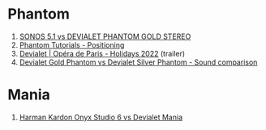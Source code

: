 # Phantom
1. [SONOS 5.1 vs DEVIALET PHANTOM GOLD STEREO](https://www.youtube.com/watch?v=W9PVwa8-Q7E)
2. [Phantom Tutorials - Positioning](https://www.youtube.com/watch?v=PxTPySvQBLo)
3. [Devialet | Opéra de Paris - Holidays 2022](https://www.youtube.com/watch?v=e4l_qVWjmIo) (trailer)
4. [Devialet Gold Phantom vs Devialet Silver Phantom - Sound comparison](https://www.youtube.com/watch?v=CqgYRyYOl2U)

# Mania
1. [Harman Kardon Onyx Studio 6 vs Devialet Mania](https://www.youtube.com/watch?v=xUN9hY0iCF4)